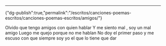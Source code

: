 ---
{"dg-publish":true,"permalink":"/escritos/canciones-poemas-escritos/canciones-poemas-escritos/amigos/"}

 


Olvido que tengo amigos con quien hablar
Y me siento mal , soy un mal amigo
Luego me quejo porque no me hablan 
No doy el primer paso y me escuso con que siempre soy yo el que lo tiene que dar 
